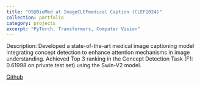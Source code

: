```yaml
---
title: "DS@BioMed at ImageCLEFmedical Caption (CLEF2024)"
collection: portfolio
category: projects
excerpt: "PyTorch, Transformers, Computer Vision"
---
```

Description: Developed a state-of-the-art medical image captioning model integrating concept detection to enhance attention mechanisms in image understanding. Achieved Top 3 ranking in the Concept Detection Task (F1: 0.61998 on private test set) using the Swin-V2 model.

[Github](https://github.com/NhiNguyen34/DS-BioMed-at-ImageCLEFmedical-Caption-2024)
